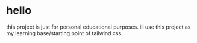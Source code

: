 # hello

this project is just for personal educational purposes.
ill use this project as my learning base/starting point of tailwind css
